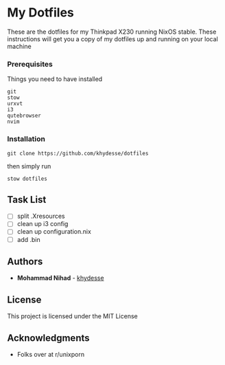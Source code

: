 
# My Dotfiles

These are the dotfiles for my Thinkpad X230 running NixOS stable.
These instructions will get you a copy of my dotfiles up and running on your local machine

### Prerequisites

Things you need to have installed

```
git
stow
urxvt
i3
qutebrowser
nvim
```

### Installation

```
git clone https://github.com/khydesse/dotfiles
```
then simply run
```
stow dotfiles
```

## Task List

- [ ] split .Xresources
- [ ] clean up i3 config
- [ ] clean up configuration.nix
- [ ] add .bin

## Authors

* **Mohammad Nihad** - [khydesse](https://github.com/khydesse/)


## License

This project is licensed under the MIT License

## Acknowledgments

* Folks over at r/unixporn
